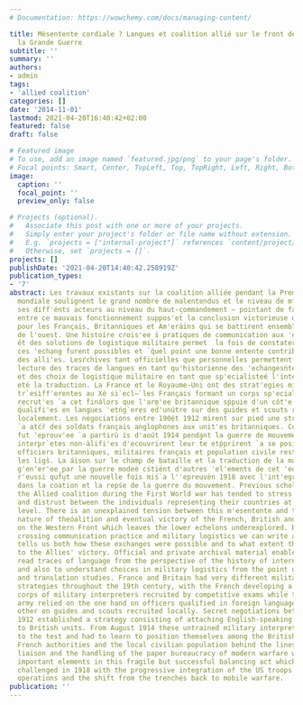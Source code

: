 ```yaml
---
# Documentation: https://wowchemy.com/docs/managing-content/

title: Mésentente cordiale ? Langues et coalition allié sur le front de l'ouest de
  la Grande Guerre
subtitle: ''
summary: ''
authors:
- admin
tags:
- 'allied coalition'
categories: []
date: '2014-11-01'
lastmod: 2021-04-20T16:40:42+02:00
featured: false
draft: false

# Featured image
# To use, add an image named `featured.jpg/png` to your page's folder.
# Focal points: Smart, Center, TopLeft, Top, TopRight, Left, Right, BottomLeft, Bottom, BottomRight.
image:
  caption: ''
  focal_point: ''
  preview_only: false

# Projects (optional).
#   Associate this post with one or more of your projects.
#   Simply enter your project's folder or file name without extension.
#   E.g. `projects = ["internal-project"]` references `content/project/deep-learning/index.md`.
#   Otherwise, set `projects = []`.
projects: []
publishDate: '2021-04-20T14:40:42.258919Z'
publication_types:
- '7'
abstract: Les travaux existants sur la coalition alliée pendant la Première Guerre
  mondiale soulignent le grand nombre de malentendus et le niveau de mf́iance entre
  ses diff'énts acteurs au niveau du haut-commandement — pointant de fait une tension
  entre ce mauvais fonctionnement suppos'et́ la conclusion victorieuse du conflit
  pour les Français, Britanniques et Am'eráins qui se battirent ensemble sur le front
  de l'ouest. Une histoire crois'ee ś pratiques de communication aux 'echeńs inf'erieu
  ́et des solutions de logistique militaire permet  ̀la fois de constater comment
  ces 'echang ́furent possibles et `q̀uel point une bonne entente contribua au succ`ef̀inal
  des alli'es. Lesŕchives tant officielles que personnelles permettent de faire une
  lecture des traces de langues en tant qu'historienne des 'echangesńternationaux
  et des choix de logistique militaire en tant que sp'ecialisteé l'interpr'etariat
  eté la traduction. La France et le Royaume-Uni ont des strat'egies militŕes de langue
  tr`esìff'erentes au Xé si`ecl—̀ les Français formant un corps sp'ecialis'e d't́erpr`eśìlitaires
  recrut'es `a cet ̀finálors que l'arm'ee britannique sṕpuie d'un côt'e sur des officie
  ́qualifi'es en langues 'etńg`eres ed̀'unútre sur des guides et scouts recrut'es
  localement. Les négociations entre 190ét 1912 mirent sur pied une strat'egie consistant
  `a atćr̀ des soldats français anglophones aux unit'es britanniques. Cette ĺution
  fut 'eprouv'ee `a partirù ís d'aoút 1914 pendant la guerre de mouvement quand ces
  interpr`etes non-àlifi'es d'ecouvrirent leur t́̂e etṕprirent `a se positǹner entre
  officiers britanniques, militaires français et population civile rest'ee derri`ere
  les ligs̀. La áison sur le champ de bataille et la traduction de la masse de papiers
  g'en'er'ee par la guerre modeé cśtiént d'autres 'el'ements de cet 'equilibre fríleáis
  r'eussi quf́ut une nouvelle fois miś`a l''epreuvèn 1918 avec l'int'egration ś 'Etats-Unis
  dans la coat́ion et la repśe de la guerre du mouvement. Previous scholarship on
  the Allied coalition during the First World war has tended to stress the misunderstandings
  and distrust between the individuals representing their countries at high command
  level. There is an unexplained tension between this m'esentente and the durable
  nature of theóalition and eventual victory of the French, British and Americans
  on the Western Front which leaves the lower echelons underexplored. By dialectically
  crossing communication practice and military logistics we can write a history which
  tells us both how these exchanges were possible and to what extent they contributed
  to the Allies' victory. Official and private archival material enables us both to
  read traces of language from the perspective of the history of international exchanges
  and also to understand choices in military logistics from the point of view of interpreting
  and translation studies. France and Britain had very different military language
  strategies throughout the 19th century, with the French developing a specialised
  corps of military interpreters recruited by competitive exams while the British
  army relied on the one hand on officers qualified in foreign languages and on the
  other on guides and scouts recruited locally. Secret negotiations between 1905 and
  1912 established a strategy consisting of attaching English-speaking French soldiers
  to British units. From August 1914 these untrained military interpreters were put
  to the test and had to learn to position themselves among the British officers,
  French authorities and the local civilian population behind the lines. Battlefield
  liaison and the handling of the paper bureaucracy of modern warfare were two further
  important elements in this fragile but successful balancing act which was further
  challenged in 1918 with the progressive integration of the US troops in the Allied
  operations and the shift from the trenches back to mobile warfare.
publication: ''
---
```

